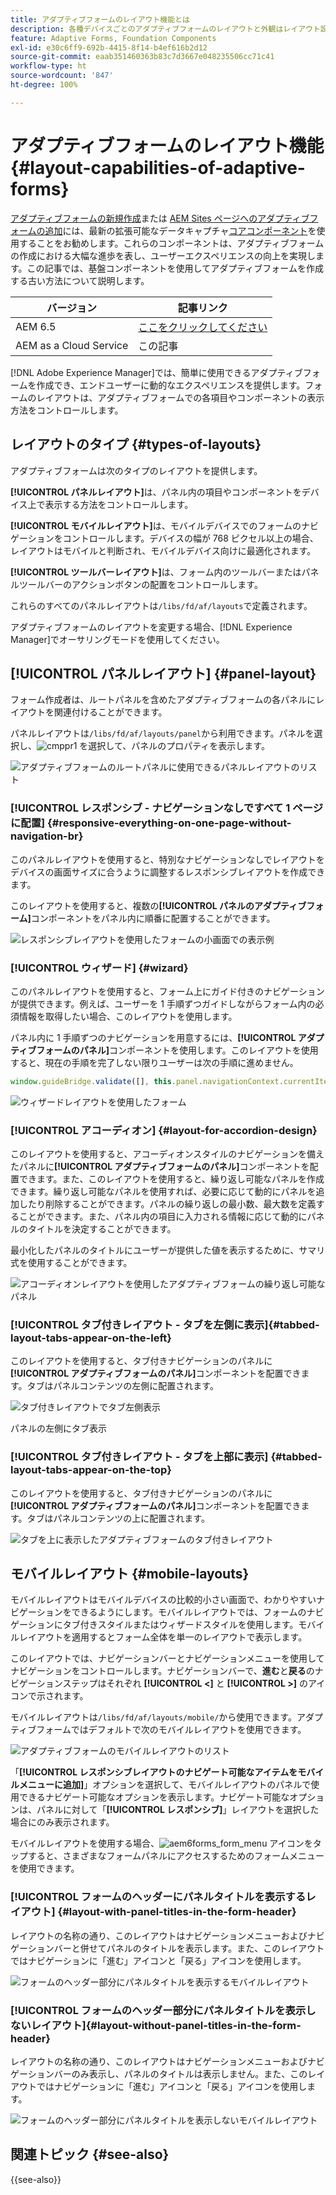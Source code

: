 ```yaml
---
title: アダプティブフォームのレイアウト機能とは
description: 各種デバイスごとのアダプティブフォームのレイアウトと外観はレイアウト設定で管理できます。各種レイアウトとレイアウトの適用方法について説明します。
feature: Adaptive Forms, Foundation Components
exl-id: e30c6ff9-692b-4415-8f14-b4ef616b2d12
source-git-commit: eaab351460363b83c7d3667e048235506cc71c41
workflow-type: ht
source-wordcount: '847'
ht-degree: 100%

---
```


# アダプティブフォームのレイアウト機能 {#layout-capabilities-of-adaptive-forms}

<span class="preview">[アダプティブフォームの新規作成](/help/forms/creating-adaptive-form-core-components.md)または [AEM Sites ページへのアダプティブフォームの追加](/help/forms/create-or-add-an-adaptive-form-to-aem-sites-page.md)には、最新の拡張可能なデータキャプチャ[コアコンポーネント](https://experienceleague.adobe.com/docs/experience-manager-core-components/using/adaptive-forms/introduction.html?lang=ja)を使用することをお勧めします。これらのコンポーネントは、アダプティブフォームの作成における大幅な進歩を表し、ユーザーエクスペリエンスの向上を実現します。この記事では、基盤コンポーネントを使用してアダプティブフォームを作成する古い方法について説明します。</span>


| バージョン | 記事リンク |
| -------- | ---------------------------- |
| AEM 6.5 | [ここをクリックしてください](https://experienceleague.adobe.com/docs/experience-manager-65/forms/adaptive-forms-basic-authoring/layout-capabilities-adaptive-forms.html?lang=ja#) |
| AEM as a Cloud Service | この記事 |

[!DNL Adobe Experience Manager]では、簡単に使用できるアダプティブフォームを作成でき、エンドユーザーに動的なエクスペリエンスを提供します。フォームのレイアウトは、アダプティブフォームでの各項目やコンポーネントの表示方法をコントロールします。

<!-- ## Prerequisite knowledge {#prerequisite-knowledge}

Before learning about the different layout capabilities of Adaptive Forms, read [Introduction to authoring forms](introduction-forms-authoring.md) to know more about Adaptive Forms. -->

## レイアウトのタイプ {#types-of-layouts}

アダプティブフォームは次のタイプのレイアウトを提供します。

**[!UICONTROL パネルレイアウト]**&#x200B;は、パネル内の項目やコンポーネントをデバイス上で表示する方法をコントロールします。

**[!UICONTROL モバイルレイアウト]**&#x200B;は、モバイルデバイスでのフォームのナビゲーションをコントロールします。デバイスの幅が 768 ピクセル以上の場合、レイアウトはモバイルと判断され、モバイルデバイス向けに最適化されます。

**[!UICONTROL ツールバーレイアウト]**&#x200B;は、フォーム内のツールバーまたはパネルツールバーのアクションボタンの配置をコントロールします。

これらのすべてのパネルレイアウトは`/libs/fd/af/layouts`で定義されます。

アダプティブフォームのレイアウトを変更する場合、[!DNL Experience Manager]でオーサリングモードを使用してください。

## [!UICONTROL パネルレイアウト] {#panel-layout}

フォーム作成者は、ルートパネルを含めたアダプティブフォームの各パネルにレイアウトを関連付けることができます。

パネルレイアウトは`/libs/fd/af/layouts/panel`から利用できます。パネルを選択し、![cmppr1](assets/configure-icon.svg) を選択して、パネルのプロパティを表示します。

![アダプティブフォームのルートパネルに使用できるパネルレイアウトのリスト](assets/layouts.png)

### [!UICONTROL レスポンシブ - ナビゲーションなしですべて 1 ページに配置] {#responsive-everything-on-one-page-without-navigation-br}

このパネルレイアウトを使用すると、特別なナビゲーションなしでレイアウトをデバイスの画面サイズに合うように調整するレスポンシブレイアウトを作成できます。

このレイアウトを使用すると、複数の&#x200B;**[!UICONTROL パネルのアダプティブフォーム]**&#x200B;コンポーネントをパネル内に順番に配置することができます。

![レスポンシブレイアウトを使用したフォームの小画面での表示例](assets/responsive-layout.png)

### [!UICONTROL ウィザード] {#wizard}

このパネルレイアウトを使用すると、フォーム上にガイド付きのナビゲーションが提供できます。例えば、ユーザーを 1 手順ずつガイドしながらフォーム内の必須情報を取得したい場合、このレイアウトを使用します。

パネル内に 1 手順ずつのナビゲーションを用意するには、**[!UICONTROL アダプティブフォームのパネル]**&#x200B;コンポーネントを使用します。このレイアウトを使用すると、現在の手順を完了しない限りユーザーは次の手順に進めません。

```javascript
window.guideBridge.validate([], this.panel.navigationContext.currentItem.somExpression)
```

![ウィザードレイアウトを使用したフォーム](assets/wizard-layout2.png)

### [!UICONTROL アコーディオン] {#layout-for-accordion-design}

このレイアウトを使用すると、アコーディオンスタイルのナビゲーションを備えたパネルに&#x200B;**[!UICONTROL アダプティブフォームのパネル]**&#x200B;コンポーネントを配置できます。また、このレイアウトを使用すると、繰り返し可能なパネルを作成できます。繰り返し可能なパネルを使用すれば、必要に応じて動的にパネルを追加したり削除することができます。パネルの繰り返しの最小数、最大数を定義することができます。また、パネル内の項目に入力される情報に応じて動的にパネルのタイトルを決定することができます。

最小化したパネルのタイトルにユーザーが提供した値を表示するために、サマリ式を使用することができます。

![アコーディオンレイアウトを使用したアダプティブフォームの繰り返し可能なパネル](assets/accordion-layout.png)

### [!UICONTROL タブ付きレイアウト - タブを左側に表示]{#tabbed-layout-tabs-appear-on-the-left}

このレイアウトを使用すると、タブ付きナビゲーションのパネルに&#x200B;**[!UICONTROL アダプティブフォームのパネル]**&#x200B;コンポーネントを配置できます。タブはパネルコンテンツの左側に配置されます。

![タブ付きレイアウトでタブ左側表示](assets/tabs-on-left.png)

パネルの左側にタブ表示

### [!UICONTROL タブ付きレイアウト - タブを上部に表示] {#tabbed-layout-tabs-appear-on-the-top}

このレイアウトを使用すると、タブ付きナビゲーションのパネルに&#x200B;**[!UICONTROL アダプティブフォームのパネル]**&#x200B;コンポーネントを配置できます。タブはパネルコンテンツの上に配置されます。

![タブを上に表示したアダプティブフォームのタブ付きレイアウト](assets/tabs-on-top.png)

## モバイルレイアウト {#mobile-layouts}

モバイルレイアウトはモバイルデバイスの比較的小さい画面で、わかりやすいナビゲーションをできるようにします。モバイルレイアウトでは、フォームのナビゲーションにタブ付きスタイルまたはウィザードスタイルを使用します。モバイルレイアウトを適用するとフォーム全体を単一のレイアウトで表示します。

このレイアウトでは、ナビゲーションバーとナビゲーションメニューを使用してナビゲーションをコントロールします。ナビゲーションバーで、**進む**&#x200B;と&#x200B;**戻る**&#x200B;のナビゲーションステップはそれぞれ **[!UICONTROL &lt;]** と **[!UICONTROL >]** のアイコンで示されます。

モバイルレイアウトは`/libs/fd/af/layouts/mobile/`から使用できます。アダプティブフォームではデフォルトで次のモバイルレイアウトを使用できます。

![アダプティブフォームのモバイルレイアウトのリスト](assets/mobile-navigation.png)

「**[!UICONTROL レスポンシブレイアウトのナビゲート可能なアイテムをモバイルメニューに追加]**」オプションを選択して、モバイルレイアウトのパネルで使用できるナビゲート可能なオプションを表示します。ナビゲート可能なオプションは、パネルに対して「**[!UICONTROL レスポンシブ]**」レイアウトを選択した場合にのみ表示されます。

モバイルレイアウトを使用する場合、![aem6forms_form_menu](assets/rail-icon.svg) アイコンをタップすると、さまざまなフォームパネルにアクセスするためのフォームメニューを使用できます。

### [!UICONTROL フォームのヘッダーにパネルタイトルを表示するレイアウト] {#layout-with-panel-titles-in-the-form-header}

レイアウトの名称の通り、このレイアウトはナビゲーションメニューおよびナビゲーションバーと併せてパネルのタイトルを表示します。また、このレイアウトではナビゲーションに「進む」アイコンと「戻る」アイコンを使用します。

![フォームのヘッダー部分にパネルタイトルを表示するモバイルレイアウト](assets/mobile-layout1.png)

### [!UICONTROL フォームのヘッダー部分にパネルタイトルを表示しないレイアウト]{#layout-without-panel-titles-in-the-form-header}

レイアウトの名称の通り、このレイアウトはナビゲーションメニューおよびナビゲーションバーのみ表示し、パネルのタイトルは表示しません。また、このレイアウトではナビゲーションに「進む」アイコンと「戻る」アイコンを使用します。

![フォームのヘッダー部分にパネルタイトルを表示しないモバイルレイアウト](assets/mobile-layout2.png)

## 関連トピック {#see-also}

{{see-also}}


<!-- ## Toolbar layouts {#toolbar-layouts}

A Toolbar Layout controls positioning and display of any action buttons that you add to your Adaptive Forms. The layout can be added at a form level or at a panel level.

![A list of Toolbar Layouts in Adaptive Forms to control layout of buttons](assets/toolbar-layouts.png)

A list of Toolbar Layouts in Adaptive Forms

Toolbar layouts are available at `/libs/fd/af/layouts/toolbar` location. Adaptive Forms provide the following Toolbar Layouts, by default.

### [!UICONTROL Default layout for toolbar] {#default-layout-for-toolbar}

This layout is selected as the default layout when you add any action buttons in an Adaptive Form. Selecting this layout displays the same layout for both, desktop and mobile devices.

Also, you can add multiple toolbars containing action buttons configured with this layout. An action button is associated with a form control. You can configure the toolbars to be before or after a panel.

![Default view for toolbar](assets/toolbar_layout_default.png)

Default view for toolbar

### [!UICONTROL Mobile fixed layout for toolbar] {#mobile-fixed-layout-for-toolbar}

Select this layout to provide alternate layouts for desktop and mobile devices.

For the desktop layout, you can add Action buttons using some specific labels. Only one toolbar can be configured with this layout. If more than one toolbar is configured with this layout, there is an overlap for mobile devices and only one toolbar is visible. For example, you can have a toolbar at the bottom or the top of the form, or, after or before panels in the form.

For the Mobile layout, you can add action buttons using icons.

![Mobile fixed layout for toolbar](assets/toolbar_layout_mobile_fixed.png)

Mobile fixed layout for toolbar-->


